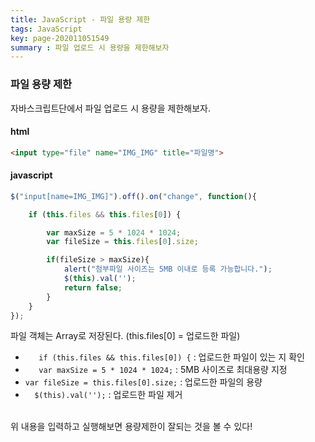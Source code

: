 ```yaml
---
title: JavaScript - 파일 용량 제한
tags: JavaScript
key: page-202011051549
summary : 파일 업로드 시 용량을 제한해보자
---
```


### 파일 용량 제한
자바스크립트단에서 파일 업로드 시 용량을 제한해보자.

#### html
```html
<input type="file" name="IMG_IMG" title="파일명">
```

#### javascript
```javascript
$("input[name=IMG_IMG]").off().on("change", function(){

	if (this.files && this.files[0]) {

		var maxSize = 5 * 1024 * 1024;
		var fileSize = this.files[0].size;

		if(fileSize > maxSize){
			alert("첨부파일 사이즈는 5MB 이내로 등록 가능합니다.");
			$(this).val('');
			return false;
		}
	}
});
```
파일 객체는 Array로 저장된다. (this.files[0] = 업로드한 파일) <br/>
- ```	if (this.files && this.files[0]) {``` : 업로드한 파일이 있는 지 확인 <br/>
- ```	var maxSize = 5 * 1024 * 1024;``` : 5MB 사이즈로 최대용량 지정<br/>
- ``` var fileSize = this.files[0].size; ``` : 업로드한 파일의 용량 <br/>
- ```	$(this).val(''); ``` : 업로드한 파일 제거

<br/>
위 내용을 입력하고 실행해보면 용량제한이 잘되는 것을 볼 수 있다!
<br/>
<br/>
<br/>

